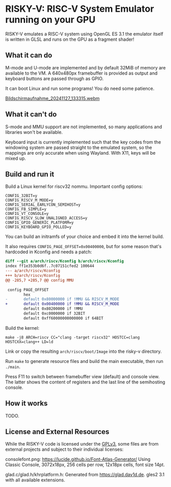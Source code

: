 RISKY-V: RISC-V System Emulator running on your GPU
==

RISKY-V emulates a RISC-V system using OpenGL ES 3.1 the emulator itself is written in GLSL and runs on the GPU as a fragment shader!

What it can do
--

M-mode and U-mode are implemented and by default 32MiB of memory are available to the VM. A 640x480px framebuffer is provided as output and keyboard buttons are passed through as GPIO.

It can boot Linux and run some programs! You do need some patience.

[Bildschirmaufnahme_20241127_133315.webm](https://github.com/user-attachments/assets/97839ddf-15c8-4901-8f37-bd4d68c9addd)

What it can't do
--

S-mode and MMU support are not implemented, so many applications and libraries won't be available.

Keyboard input is currently implemented such that the key codes from the windowing system are passed straight to the emulated system, so the mappings are only accurate when using Wayland. With X11, keys will be mixed up.

Build and run it
--

Build a Linux kernel for riscv32 nommu. Important config options:

```
CONFIG_32BIT=y
CONFIG_RISCV_M_MODE=y
CONFIG_SERIAL_EARLYCON_SEMIHOST=y
CONFIG_FB_SIMPLE=y
CONFIG_VT_CONSOLE=y
CONFIG_RISCV_SLOW_UNALIGNED_ACCESS=y
CONFIG_GPIO_GENERIC_PLATFORM=y
CONFIG_KEYBOARD_GPIO_POLLED=y
```

You can build an initramfs of your choice and embed it into the kernel build.

It also requires `CONFIG_PAGE_OFFSET=0x00400000`, but for some reason that's hardcoded in Kconfig and needs a patch:

```diff
diff --git a/arch/riscv/Kconfig b/arch/riscv/Kconfig
index ff1e353b0d6f..7c07151cfed2 100644
--- a/arch/riscv/Kconfig
+++ b/arch/riscv/Kconfig
@@ -285,7 +285,7 @@ config MMU
 
 config PAGE_OFFSET
        hex
-       default 0x80000000 if !MMU && RISCV_M_MODE
+       default 0x00400000 if !MMU && RISCV_M_MODE
        default 0x80200000 if !MMU
        default 0xc0000000 if 32BIT
        default 0xff60000000000000 if 64BIT
```

Build the kernel:

```
make -j8 ARCH=riscv CC="clang -target riscv32" HOSTCC=clang HOSTCXX=clang++ LD=ld
```

Link or copy the resulting `arch/riscv/boot/Image` into the risky-v directory.

Run `make` to generate resource files and build the main executable, then run `./main`.

Press F11 to switch between framebuffer view (default) and console view. The latter shows the content of registers and the last line of the semihosting console.

How it works
--
TODO.

License and External Resources
--

While the RISKY-V code is licensed under the [GPLv3](https://www.gnu.org/licenses/gpl-3.0.en.html), some files are from external projects and subject to their individual licenses:

consolefont.png: https://lucide.github.io/Font-Atlas-Generator/ Using Classic Console, 3072x18px, 256 cells per row, 12x18px cells, font size 14pt.

glad.c/glad.h/khrplatform.h: Generated from https://glad.dav1d.de. gles2 3.1 with all available extensions.
